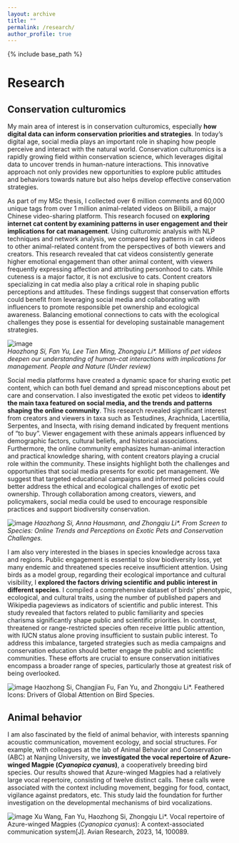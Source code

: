 ```yaml
---
layout: archive
title: ""
permalink: /research/
author_profile: true
---
```


{% include base_path %}

Research
===

Conservation culturomics
---
My main area of interest is in conservation culturomics, especially **how digital data can inform conservation priorities and strategies**. In today’s digital age, social media plays an important role in shaping how people perceive and interact with the natural world. Conservation culturomics is a rapidly growing field within conservation science, which leverages digital data to uncover trends in human-nature interactions. This innovative approach not only provides new opportunities to explore public attitudes and behaviors towards nature but also helps develop effective conservation strategies. 

As part of my MSc thesis, I collected over 6 million comments and 60,000 unique tags from over 1 million animal-related videos on Bilibili, a major Chinese video-sharing platform. This research focused on **exploring internet cat content by examining patterns in user engagement and their implications for cat management**. Using culturomic analysis with NLP techniques and network analysis, we compared key patterns in cat videos to other animal-related content from the perspectives of both viewers and creators. This research revealed that cat videos consistently generate higher emotional engagement than other animal content, with viewers frequently expressing affection and attributing personhood to cats. While cuteness is a major factor, it is not exclusive to cats. Content creators specializing in cat media also play a critical role in shaping public perceptions and attitudes. These findings suggest that conservation efforts could benefit from leveraging social media and collaborating with influencers to promote responsible pet ownership and ecological awareness. Balancing emotional connections to cats with the ecological challenges they pose is essential for developing sustainable management strategies.

![image](../image/internet_cat.svg)  
_Haozhong Si, Fan Yu, Lee Tien Ming, Zhongqiu Li*. Millions of pet videos deepen our understanding of human-cat interactions with implications for management. People and Nature (Under review)_

Social media platforms have created a dynamic space for sharing exotic pet content, which can both fuel demand and spread misconceptions about pet care and conservation. I also investigated the exotic pet videos to **identify the main taxa featured on social media, and the trends and patterns shaping the online community**. This research revealed significant interest from creators and viewers in taxa such as Testudines, Arachnida, Lacertilia, Serpentes, and Insecta, with rising demand indicated by frequent mentions of “to buy”. Viewer engagement with these animals appears influenced by demographic factors, cultural beliefs, and historical associations. Furthermore, the online community emphasizes human-animal interaction and practical knowledge sharing, with content creators playing a crucial role within the community. These insights highlight both the challenges and opportunities that social media presents for exotic pet management. We suggest that targeted educational campaigns and informed policies could better address the ethical and ecological challenges of exotic pet ownership. Through collaboration among creators, viewers, and policymakers, social media could be used to encourage responsible practices and support biodiversity conservation.

![image](../image/internet_exotic.svg)
_Haozhong Si, Anna Hausmann, and Zhongqiu Li*. From Screen to Species: Online Trends and Perceptions on Exotic Pets and Conservation Challenges._

I am also very interested in the biases in species knowledge across taxa and regions. Public engagement is essential to slow biodiversity loss, yet many endemic and threatened species receive insufficient attention. Using birds as a model group, regarding their ecological importance and cultural visibility, I **explored the factors driving scientific and public interest in different species**. I compiled a comprehensive dataset of birds' phenotypic, ecological, and cultural traits, using the number of published papers and Wikipedia pageviews as indicators of scientific and public interest. This study revealed that factors related to public familiarity and species charisma significantly shape public and scientific priorities. In contrast, threatened or range-restricted species often receive little public attention, with IUCN status alone proving insufficient to sustain public interest. To address this imbalance, targeted strategies such as media campaigns and conservation education should better engage the public and scientific communities. These efforts are crucial to ensure conservation initiatives encompass a broader range of species, particularly those at greatest risk of being overlooked.

![image](../image/bird_interest.svg)
Haozhong Si, Changjian Fu, Fan Yu, and Zhongqiu Li*. Feathered Icons: Drivers of Global Attention on Bird Species.

Animal behavior
---
I am also fascinated by the field of animal behavior, with interests spanning acoustic communication, movement ecology, and social structures. For example, with colleagues at the lab of Animal Behavior and Conservation (ABC) at Nanjing University, we **investigated the vocal repertoire of Azure-winged Magpie (_Cyanopica cyanus_)**, a cooperatively breeding bird species. Our results showed that Azure-winged Magpies had a relatively large vocal repertoire, consisting of twelve distinct calls. These calls were associated with the context including movement, begging for food, contact, vigilance against predators, etc. This study laid the foundation for further investigation on the developmental mechanisms of bird vocalizations.

![image](../image/vocal.jpg)
Xu Wang, Fan Yu, Haozhong Si, Zhongqiu Li*. Vocal repertoire of Azure-winged Magpies (_Cyanopica cyanus_): A context-associated communication system[J]. Avian Research, 2023, 14, 100089. 
